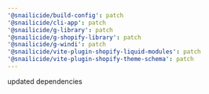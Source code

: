 ```yaml
---
'@snailicide/build-config': patch
'@snailicide/cli-app': patch
'@snailicide/g-library': patch
'@snailicide/g-shopify-library': patch
'@snailicide/g-windi': patch
'@snailicide/vite-plugin-shopify-liquid-modules': patch
'@snailicide/vite-plugin-shopify-theme-schema': patch
---
```


updated dependencies
